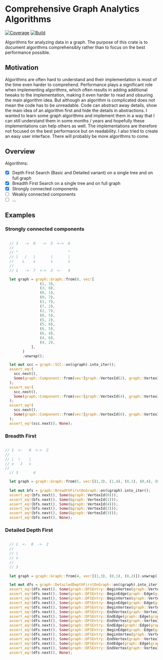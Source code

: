 # Comprehensive Graph Analytics Algorithms

[![Coverage](https://codecov.io/gh/jvolmer/graph/branch/main/graph/badge.svg)](https://codecov.io/gh/jvolmer/graph) [![Build](https://github.com/jvolmer/graph/actions/workflows/ci.yml/badge.svg)](https://github.com/jvolmer/graph/actions/workflows/ci.yml)

Algorithms for analyzing data in a graph. The purpose of this crate is to document algorithms comprehensibly rather than to focus on the best performance possible.

## Motivation

Algorithms are often hard to understand and their implementation is most of the time even harder to comprehend. Performance plays a significant role when implementing algorithms, which often results in adding additional tweaks to the implementation, making it even harder to read and obsuring the main algorithm idea.
But although an algorithm is complicated does not mean the code has to be unreadable. Code can abstract away details, show the main idea of an algorithm first and hide the details in abstractions. I wanted to learn some graph algorithms and implement them in a way that I can still understand them in some months / years and hopefully these implementations can help others as well. The implementations are therefore not focused on the best performance but on readability. I also tried to create an easy user interface. There will probably be more algorithms to come.

## Overview

Algorithms:
- [x] Depth First Search (Basic and Detailed variant) on a single tree and on full graph
- [x] Breadth First Search on a single tree and on full graph
- [x] Strongly connected components
- [ ] Weakly connected components
- [ ] ...

## Examples

### Strongly connected components
```rust

  // 3   ->  0   ->  5  <->  6
  //
  // ^                       ^
  // |   /   |       |       |
  //    L    v       v       v
  //
  // 1   ->  7  <->  2  <-   4

  let graph = graph::Graph::from(8, vec![
                (1, 3),
                (3, 0),
                (0, 1),
                (0, 7),
                (1, 7),
                (7, 2),
                (2, 7),
                (0, 5),
                (5, 2),
                (5, 6),
                (6, 5),
                (6, 4),
                (4, 6),
                (4, 2),
            ],
        )
        .unwrap();

  let mut scc = graph::SCC::on(&graph).into_iter();
  assert_eq!(
    scc.next(),
    Some(graph::Component::from(vec![graph::VertexId(2), graph::VertexId(7)]))
  );
  assert_eq!(
    scc.next(),
    Some(graph::Component::from(vec![graph::VertexId(4), graph::VertexId(5), graph::VertexId(6)]))
  );
  assert_eq!(
    scc.next(),
    Some(graph::Component::from(vec![graph::VertexId(0), graph::VertexId(1), graph::VertexId(3)]))
  );
  assert_eq!(scc.next(), None);

```

### Breadth First
```rust

// 1  <-   0  <->  2
//
// |  \    |
// v   J   v
//
  // 3       4

  let graph = graph::Graph::from(5, vec![(1,3), (1,4), (0,1), (0,4), (0,2), (2,0)]).unwrap();
  
  let mut bfs = graph::BreadthFirstOnGraph::on(&graph).into_iter();
  assert_eq!(bfs.next(), Some(&graph::VertexId(0)));
  assert_eq!(bfs.next(), Some(&graph::VertexId(1)));
  assert_eq!(bfs.next(), Some(&graph::VertexId(4)));
  assert_eq!(bfs.next(), Some(&graph::VertexId(2)));
  assert_eq!(bfs.next(), Some(&graph::VertexId(3)));
  assert_eq!(bfs.next(), None);

```

### Detailed Depth First
```rust

  // 1  <-  0  ->  2
  //
  // |
  // v
  // 
  // 3
  
  let graph = graph::Graph::from(4, vec![(1,3), (0,1), (0,2)]).unwrap();

  let mut dfs = graph::DetailedDepthFirstOnGraph::on(&graph).into_iter();
  assert_eq!(dfs.next(), Some(graph::DFSEntry::BeginVertex(graph::VertexId(0))));
  assert_eq!(dfs.next(), Some(graph::DFSEntry::BeginEdge(graph::Edge(graph::VertexId(0), graph::VertexId(1)))));
  assert_eq!(dfs.next(), Some(graph::DFSEntry::BeginVertex(graph::VertexId(1))));
  assert_eq!(dfs.next(), Some(graph::DFSEntry::BeginEdge(graph::Edge(graph::VertexId(1), graph::VertexId(3)))));
  assert_eq!(dfs.next(), Some(graph::DFSEntry::BeginVertex(graph::VertexId(3))));
  assert_eq!(dfs.next(), Some(graph::DFSEntry::EndVertex(graph::VertexId(3))));
  assert_eq!(dfs.next(), Some(graph::DFSEntry::EndEdge(graph::Edge(graph::VertexId(1), graph::VertexId(3)))));
  assert_eq!(dfs.next(), Some(graph::DFSEntry::EndVertex(graph::VertexId(1))));
  assert_eq!(dfs.next(), Some(graph::DFSEntry::EndEdge(graph::Edge(graph::VertexId(0), graph::VertexId(1)))));
  assert_eq!(dfs.next(), Some(graph::DFSEntry::BeginEdge(graph::Edge(graph::VertexId(0), graph::VertexId(2)))));
  assert_eq!(dfs.next(), Some(graph::DFSEntry::BeginVertex(graph::VertexId(2))));
  assert_eq!(dfs.next(), Some(graph::DFSEntry::EndVertex(graph::VertexId(2))));
  assert_eq!(dfs.next(), Some(graph::DFSEntry::EndEdge(graph::Edge(graph::VertexId(0), graph::VertexId(2)))));
  assert_eq!(dfs.next(), Some(graph::DFSEntry::EndVertex(graph::VertexId(0))));
  assert_eq!(dfs.next(), None);
  
  ```
